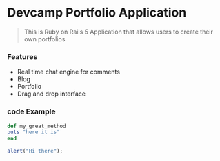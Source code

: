 # Devcamp Portfolio Application

> This is Ruby on Rails 5 Application that allows users to create their own portfolios

### Features

- Real time chat engine for comments
- Blog
- Portfolio
- Drag and drop interface

### code Example

```ruby
def my_great_method
puts "here it is"
end
```

```javascript
alert("Hi there");
```
